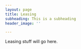 ```yaml
---
layout: page
title: Leasing
subheading: This is a subheading
header_image: ''

---
```

Leasing stuff will go here.